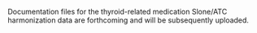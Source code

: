 Documentation files for the thyroid-related medication Slone/ATC harmonization data are forthcoming and will be subsequently uploaded.
